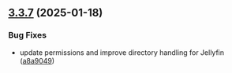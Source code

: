 ## [3.3.7](https://github.com/arpanrec/home-lab/compare/3.3.6...3.3.7) (2025-01-18)


### Bug Fixes

* update permissions and improve directory handling for Jellyfin ([a8a9049](https://github.com/arpanrec/home-lab/commit/a8a904928b62e11c431d88e7cb2610196e28bbf9))

